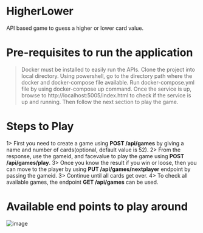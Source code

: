 # HigherLower
API based game to guess a higher or lower card value. 

# Pre-requisites to run the application
  >Docker must be installed to easily run the APIs.
  >Clone the project into local directory.
  >Using powershell, go to the directory path where the docker and docker-compose file available.
  >Run docker-compose.yml file by using docker-compose up command.
  >Once the service is up, browse to http://localhost:5005/index.html to check if the service is up and running.
  >Then follow the next section to play the game. 

# Steps to Play
  1> First you need to create a game using **POST /api/games** by giving a name and number of cards(optional, default value is 52).
  2> From the response, use the gameid, and facevalue to play the game using **POST /api/games/play**. 
  3> Once you know the result if you win or loose, then you can move to the player by using **PUT /api/games/nextplayer** endpoint by passing the gameid.
  3> Continue until all cards get over.
  4> To check all available games, the endpoint **GET /api/games** can be used.
  
  
# Available end points to play around
![image](https://user-images.githubusercontent.com/16212487/116118347-cef24f80-a6da-11eb-9d38-15c289377291.png)



